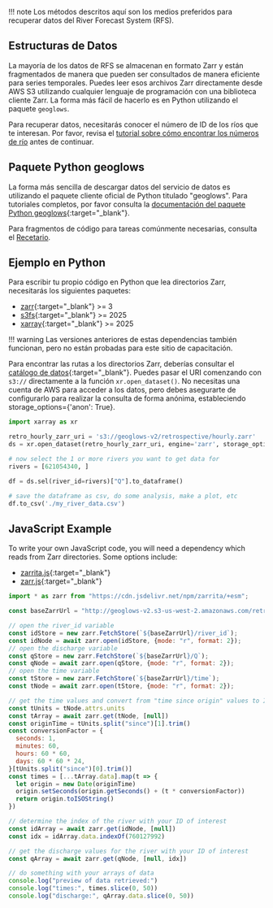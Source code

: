 !!! note
    Los métodos descritos aquí son los medios preferidos para recuperar datos del River Forecast System (RFS).

## Estructuras de Datos

La mayoría de los datos de RFS se almacenan en formato Zarr y están fragmentados de manera que pueden ser consultados de manera eficiente para series temporales. Puedes leer esos archivos Zarr directamente desde AWS S3 utilizando cualquier lenguaje de programación con una biblioteca cliente Zarr. La forma más fácil de hacerlo es en Python utilizando el paquete `geoglows`.

Para recuperar datos, necesitarás conocer el número de ID de los ríos que te interesan. Por favor, revisa el [tutorial sobre cómo encontrar los números de río](find-river-numbers.es.md) antes de continuar.

## Paquete Python geoglows

La forma más sencilla de descargar datos del servicio de datos es utilizando el paquete cliente oficial de Python titulado "geoglows". Para tutoriales completos, por favor consulta la [documentación del paquete Python geoglows](https://geoglows.readthedocs.io){:target="_blank"}.

Para fragmentos de código para tareas comúnmente necesarias, consulta el [Recetario](../tutorials/code-snippets.md).

## Ejemplo en Python

Para escribir tu propio código en Python que lea directorios Zarr, necesitarás los siguientes paquetes:

- [zarr](https://zarr.readthedocs.io/en/stable/){:target="_blank"} >= 3
- [s3fs](https://s3fs.readthedocs.io/en/latest/){:target="_blank"} >= 2025
- [xarray](http://xarray.pydata.org/en/stable/){:target="_blank"} >= 2025

!!! warning
    Las versiones anteriores de estas dependencias también funcionan, pero no están probadas para este sitio de capacitación.

Para encontrar las rutas a los directorios Zarr, deberías consultar el [catálogo de datos](../datasets/catalog.md){:target="_blank"}. Puedes pasar el URI comenzando con `s3://` directamente a la función `xr.open_dataset()`. No necesitas una cuenta de AWS para acceder a los datos, pero debes asegurarte de configurarlo para realizar la consulta de forma anónima, estableciendo storage_options={'anon': True}.

```python
import xarray as xr

retro_hourly_zarr_uri = 's3://geoglows-v2/retrospective/hourly.zarr'
ds = xr.open_dataset(retro_hourly_zarr_uri, engine='zarr', storage_options={'anon': True})

# now select the 1 or more rivers you want to get data for
rivers = [621054340, ]

df = ds.sel(river_id=rivers)["Q"].to_dataframe()

# save the dataframe as csv, do some analysis, make a plot, etc
df.to_csv('./my_river_data.csv')
```

## JavaScript Example

To write your own JavaScript code, you will need a dependency which reads from Zarr directories. Some options include:

- [zarrita.js](https://zarrita.dev/){:target="_blank"}
- [zarr.js](https://guido.io/zarr.js/){:target="_blank"}

```javascript
import * as zarr from "https://cdn.jsdelivr.net/npm/zarrita/+esm";

const baseZarrUrl = "http://geoglows-v2.s3-us-west-2.amazonaws.com/retrospective/daily.zarr"

// open the river_id variable
const idStore = new zarr.FetchStore(`${baseZarrUrl}/river_id`);
const idNode = await zarr.open(idStore, {mode: "r", format: 2});
// open the discharge variable
const qStore = new zarr.FetchStore(`${baseZarrUrl}/Q`);
const qNode = await zarr.open(qStore, {mode: "r", format: 2});
// open the time variable
const tStore = new zarr.FetchStore(`${baseZarrUrl}/time`);
const tNode = await zarr.open(tStore, {mode: "r", format: 2});

// get the time values and convert from "time since origin" values to ISO strings
const tUnits = tNode.attrs.units
const tArray = await zarr.get(tNode, [null])
const originTime = tUnits.split("since")[1].trim()
const conversionFactor = {
  seconds: 1,
  minutes: 60,
  hours: 60 * 60,
  days: 60 * 60 * 24,
}[tUnits.split("since")[0].trim()]
const times = [...tArray.data].map(t => {
  let origin = new Date(originTime)
  origin.setSeconds(origin.getSeconds() + (t * conversionFactor))
  return origin.toISOString()
})

// determine the index of the river with your ID of interest
const idArray = await zarr.get(idNode, [null])
const idx = idArray.data.indexOf(760127992)

// get the discharge values for the river with your ID of interest
const qArray = await zarr.get(qNode, [null, idx])

// do something with your arrays of data
console.log("preview of data retrieved:")
console.log("times:", times.slice(0, 50))
console.log("discharge:", qArray.data.slice(0, 50))
```

